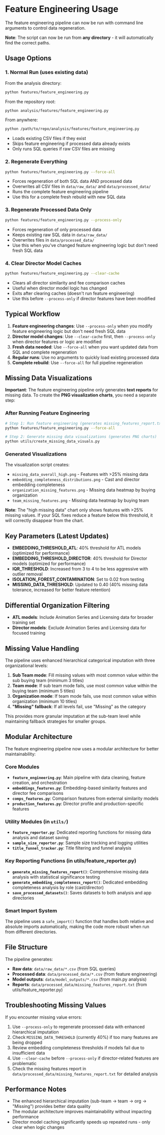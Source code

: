 # Feature Engineering Usage

The feature engineering pipeline can now be run with command line arguments to control data regeneration.

**Note**: The script can now be run from **any directory** - it will automatically find the correct paths.

## Usage Options

### 1. Normal Run (uses existing data)

From the analysis directory:
```bash
python features/feature_engineering.py
```

From the repository root:  
```bash
python analysis/features/feature_engineering.py
```

From anywhere:
```bash
python /path/to/repo/analysis/features/feature_engineering.py
```

- Loads existing CSV files if they exist
- Skips feature engineering if processed data already exists
- Only runs SQL queries if raw CSV files are missing

### 2. Regenerate Everything
```bash
python features/feature_engineering.py --force-all
```
- Forces regeneration of both SQL data AND processed data
- Overwrites all CSV files in `data/raw_data/` and `data/processed_data/`
- Runs the complete feature engineering pipeline
- Use this for a complete fresh rebuild with new SQL data

### 3. Regenerate Processed Data Only
```bash
python features/feature_engineering.py --process-only
```
- Forces regeneration of only processed data
- Keeps existing raw SQL data in `data/raw_data/`
- Overwrites files in `data/processed_data/`
- Use this when you've changed feature engineering logic but don't need fresh SQL data

### 4. Clear Director Model Caches
```bash
python features/feature_engineering.py --clear-cache
```
- Clears all director similarity and fee comparison caches
- Useful when director model logic has changed
- Exits after clearing caches (doesn't run feature engineering)
- Use this before `--process-only` if director features have been modified

## Typical Workflow

1. **Feature engineering changes**: Use `--process-only` when you modify feature engineering logic but don't need fresh SQL data
2. **Director model changes**: Use `--clear-cache` first, then `--process-only` when director features or logic are modified
3. **Fresh data needed**: Use `--force-all` when you want updated data from SQL and complete regeneration
4. **Regular runs**: Use no arguments to quickly load existing processed data
5. **Complete rebuild**: Use `--force-all` for full pipeline regeneration

## Missing Data Visualizations

**Important**: The feature engineering pipeline only generates **text reports** for missing data. To create the **PNG visualization charts**, you need a separate step:

### After Running Feature Engineering
```bash
# Step 1: Run feature engineering (generates missing_features_report.txt)
python features/feature_engineering.py --force-all

# Step 2: Generate missing data visualizations (generates PNG charts)  
python utils/create_missing_data_visuals.py
```

### Generated Visualizations
The visualization script creates:
- `missing_data_overall_high.png` - Features with >25% missing data
- `embedding_completeness_distributions.png` - Cast and director embedding completeness  
- `organization_missing_features.png` - Missing data heatmap by buying organization
- `team_missing_features.png` - Missing data heatmap by buying team

**Note**: The "high missing data" chart only shows features with >25% missing values. If your SQL fixes reduce a feature below this threshold, it will correctly disappear from the chart.

## Key Parameters (Latest Updates)

- **EMBEDDING_THRESHOLD_ATL**: 40% threshold for ATL models (optimized for performance)
- **EMBEDDING_THRESHOLD_DIRECTOR**: 40% threshold for Director models (optimized for performance)
- **IQR_THRESHOLD**: Increased from 3 to 4 to be less aggressive with outlier removal
- **ISOLATION_FOREST_CONTAMINATION**: Set to 0.02 from testing
- **MISSING_DATA_THRESHOLD**: Updated to 0.40 (40% missing data tolerance, increased for better feature retention)

## Differential Organization Filtering

- **ATL models**: Include Animation Series and Licensing data for broader training set
- **Director models**: Exclude Animation Series and Licensing data for focused training

## Missing Value Handling

The pipeline uses enhanced hierarchical categorical imputation with three organizational levels:
1. **Sub Team mode**: Fill missing values with most common value within the sub buying team (minimum 3 titles)
2. **Team mode**: If sub team mode fails, use most common value within the buying team (minimum 5 titles)
3. **Organization mode**: If team mode fails, use most common value within organization (minimum 10 titles)
4. **"Missing" fallback**: If all levels fail, use "Missing" as the category

This provides more granular imputation at the sub-team level while maintaining fallback strategies for smaller groups.

## Modular Architecture

The feature engineering pipeline now uses a modular architecture for better maintainability:

### Core Modules
- **`feature_engineering.py`**: Main pipeline with data cleaning, feature creation, and orchestration
- **`embeddings_features.py`**: Embedding-based similarity features and director fee comparisons
- **`comps_features.py`**: Comparison features from external similarity models
- **`production_features.py`**: Director profile and production-specific features

### Utility Modules (in `utils/`)
- **`feature_reporter.py`**: Dedicated reporting functions for missing data analysis and dataset saving
- **`sample_size_reporter.py`**: Sample size tracking and logging utilities
- **`title_funnel_tracker.py`**: Title filtering and funnel analysis

### Key Reporting Functions (in utils/feature_reporter.py)
- **`generate_missing_features_report()`**: Comprehensive missing data analysis with statistical significance testing
- **`generate_embedding_completeness_report()`**: Dedicated embedding completeness analysis by role (cast/director)
- **`save_processed_datasets()`**: Saves datasets to both analysis and app directories

### Smart Import System
The pipeline uses a `safe_import()` function that handles both relative and absolute imports automatically, making the code more robust when run from different directories.

## File Structure

The pipeline generates:
- **Raw data**: `data/raw_data/*.csv` (from SQL queries)
- **Processed data**: `data/processed_data/*.csv` (from feature engineering)
- **Model outputs**: `data/model_outputs/*.csv` (from main.py analysis)
- **Reports**: `data/processed_data/missing_features_report.txt` (from utils/feature_reporter.py)

## Troubleshooting Missing Values

If you encounter missing value errors:
1. Use `--process-only` to regenerate processed data with enhanced hierarchical imputation
2. Check `MISSING_DATA_THRESHOLD` (currently 40%) if too many features are being dropped
3. Review embedding completeness thresholds if models fail due to insufficient data
4. Use `--clear-cache` before `--process-only` if director-related features are problematic
5. Check the missing features report in `data/processed_data/missing_features_report.txt` for detailed analysis

## Performance Notes

- The enhanced hierarchical imputation (sub-team → team → org → "Missing") provides better data quality
- The modular architecture improves maintainability without impacting performance
- Director model caching significantly speeds up repeated runs - only clear when logic changes
